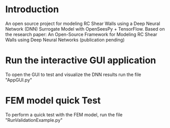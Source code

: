 # Introduction
An open source project for modeling RC Shear Walls using a Deep Neural Network (DNN) Surrogate Model with OpenSeesPy + TensorFlow.
Based on the research paper: An Open-Source Framework for Modeling RC Shear Walls using Deep Neural Networks (publication pending)

# Run the interactive GUI application
To open the GUI to test and visualize the DNN results run the file "AppGUI.py"

# FEM model quick Test
To perform a quick test with the FEM model, run the file "RunValidationExample.py"
